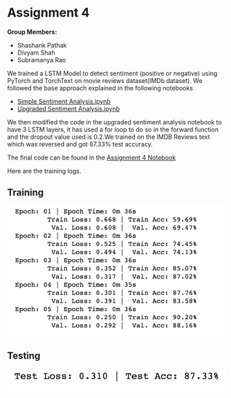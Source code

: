 # Assignment 4

**Group Members:**
* Shashank Pathak
* Divyam Shah
* Subramanya Rao


We trained a LSTM Model to detect sentiment (positive or negative) using PyTorch and TorchText on movie reviews dataset(IMDb dataset). We followed the base approach explained in the following notebooks
- [Simple Sentiment Analysis.ipynb](https://github.com/bentrevett/pytorch-sentiment-analysis/blob/master/1%20-%20Simple%20Sentiment%20Analysis.ipynb)
- [Upgraded Sentiment Analysis.ipynb](https://github.com/bentrevett/pytorch-sentiment-analysis/blob/master/2%20-%20Upgraded%20Sentiment%20Analysis.ipynb)


We then modified the code in the upgraded sentiment analysis notebook to have 3 LSTM layers, it has used a for loop to do so in the forward function and the dropout value used is 0.2.We trained on the IMDB Reviews text which was reversed and got 87.33% test accuracy.

The final code can be found in the [Assignment 4 Notebook](https://github.com/shashankhalo7/TheSchoolOfAI-END-Assignments/blob/main/Assignment4/END_Assignment_4.ipynb)

Here are the training logs. 

## Training
![](images/train.png)
## Testing
![](images/test.png)
